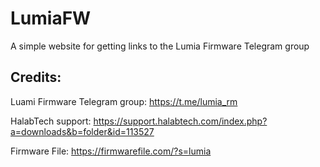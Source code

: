 # LumiaFW

A simple website for getting links to the Lumia Firmware Telegram group

## Credits:
Luami Firmware Telegram group: https://t.me/lumia_rm

HalabTech support: https://support.halabtech.com/index.php?a=downloads&b=folder&id=113527

Firmware File: https://firmwarefile.com/?s=lumia
